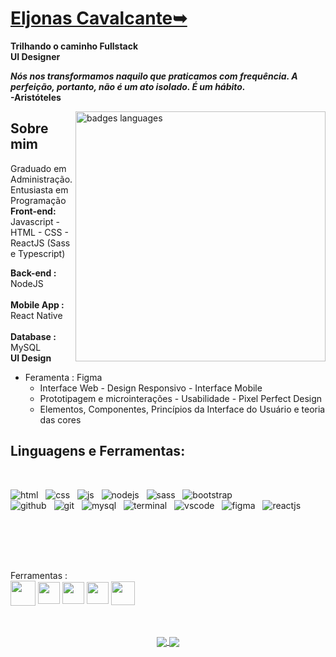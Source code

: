 
# <b>[Eljonas Cavalcante➥](https://www.linkedin.com/in/eljonascavalcante)</b>
<b>Trilhando o caminho Fullstack</b><br>
<b>UI Designer</b> <br>
<p><b>

  _Nós nos transformamos naquilo que praticamos com frequência. A perfeição, portanto, não é um ato isolado. É um hábito._<br>
 -Aristóteles
</p></b>

<img src="https://user-images.githubusercontent.com/85083611/160430856-962db39c-65b9-4aa3-85fe-c9cb6e04e81a.png" min-width="400" max-width="400" width="400" align="right" alt="badges languages">

## Sobre mim

Graduado em Administração. Entusiasta em Programação
<br>
<b>Front-end: </b> <br> Javascript - HTML - CSS -  ReactJS  (Sass e Typescript)

<b>Back-end :</b> NodeJS <br><br><b>Mobile App :</b> React Native <br><br><b>Database :</b> MySQL 
<br>
<b>UI Design</b>
* Feramenta : Figma
  * Interface Web - Design Responsivo - Interface Mobile
  * Prototipagem e microinterações - Usabilidade - Pixel Perfect Design
  * Elementos, Componentes, Princípios da Interface do Usuário e teoria das cores
     
## Linguagens e Ferramentas</b>:
<div style="display: inline_block; text-decoration: none; margin-bottom: 30px"><br>     
  
  ![html](https://user-images.githubusercontent.com/85083611/160469292-e31441c1-965c-401d-a5c4-614a73f50cf5.svg) &nbsp;
  ![css](https://user-images.githubusercontent.com/85083611/160469043-6957784e-f4f0-4d49-ab5e-4e566873ce31.svg) &nbsp;
  ![js](https://user-images.githubusercontent.com/85083611/160469117-762b11c8-d703-4307-af7d-ae7c35700925.svg) &nbsp;
  ![nodejs](https://user-images.githubusercontent.com/85083611/160469974-ea8cd9f5-2e65-4e5e-8558-f3802f24de70.svg) &nbsp;
  ![sass](https://user-images.githubusercontent.com/85083611/160468652-62aa0ee0-79f8-4030-93f4-adfbd205c3bd.svg) &nbsp;
  ![bootstrap](https://user-images.githubusercontent.com/85083611/160469081-4643662a-09c6-4918-bee7-3a87c91b66e5.svg) &nbsp;  
  ![github](https://user-images.githubusercontent.com/85083611/160468991-c8b5abb8-241d-4a64-961c-d63bd0470e3a.svg) &nbsp;
  ![git](https://user-images.githubusercontent.com/85083611/160469202-1e7ab390-190b-4914-9179-3512325a6196.svg) &nbsp;
  ![mysql](https://user-images.githubusercontent.com/85083611/160468833-460c04dd-49df-49d7-86f2-4be860f96c82.svg) &nbsp;
  ![terminal](https://user-images.githubusercontent.com/85083611/160468890-3f3a6e5f-87ed-4946-bc2c-ee6d12ca3c68.svg) &nbsp;
  ![vscode](https://user-images.githubusercontent.com/85083611/160469237-9d5d2aff-a6ef-44eb-a4c1-1616761c75e1.svg) &nbsp;
  ![figma](https://user-images.githubusercontent.com/85083611/160468922-fd0cabfa-a467-45c3-9ccd-9fa4aee6aaaf.svg) &nbsp;
  ![reactjs](https://user-images.githubusercontent.com/85083611/160469709-a80dc6b1-496f-4f7e-8d81-6ddf51ab5b2b.svg) &nbsp; 

</div>
<br><br><br>


<p align="left">
Ferramentas : <br>

<img src="https://img.icons8.com/color/48/000000/git.png"  width="40" height="40" align="center" />
 <img src="https://user-images.githubusercontent.com/85083611/149635363-91cabd41-89da-4763-b2a7-92a7b7ac45ac.png"  width="35" height="35" align="center" />
<img src="https://img.icons8.com/color/48/000000/visual-studio-code-2019.png"  width="35" height="35" align="center" />
<img src="https://img.icons8.com/color/48/000000/figma--v1.png"  width="35" height="35" align="center" />
<img src="https://img.icons8.com/color/48/000000/adobe-photoshop.png"  width="38" height="38" align="center" /> 

<p align="center"><br><br>
    
<a href="https://github.com/anuraghazra/github-readme-stats">
  <img align="center" src="https://github-readme-stats.vercel.app/api/top-langs/?username=EljonasCavalcante&layout=demo&theme=tokyonight&border_radius=15&hide_border=true&langs_count=10" />
</a>
<a href="https://github.com/anuraghazra/convoychat">
  <img align="center" src="https://github-readme-stats.vercel.app/api?username=EljonasCavalcante&hide=&show_icons=true&theme=tokyonight&border_radius=15&hide_border=true&diplay=flex" />
</a>
<!--

<p align="left">
Tools: <br>

<img src="https://img.icons8.com/color/48/000000/git.png"  width="40" height="40" align="center" />
 <img src="https://user-images.githubusercontent.com/85083611/149635363-91cabd41-89da-4763-b2a7-92a7b7ac45ac.png"  width="35" height="35" align="center" />
<img src="https://img.icons8.com/color/48/000000/visual-studio-code-2019.png"  width="35" height="35" align="center" />
<img src="https://img.icons8.com/color/48/000000/figma--v1.png"  width="35" height="35" align="center" />
<img src="https://img.icons8.com/color/48/000000/adobe-photoshop.png"  width="38" height="38" align="center" /> 

<p align="left">
 
 <img src="https://img.icons8.com/color/48/000000/javascript.png"  width="57" height="57" align="center" /> 
 
<img src="https://user-images.githubusercontent.com/85083611/122487433-a20f3a00-cfb1-11eb-9693-218c48f60620.png"  width="45" height="45" align="center" />
 
<img src="https://img.icons8.com/color/48/000000/css3.png"  width="57" height="57" align="center" /> 

 <img src="https://img.icons8.com/color/48/000000/bootstrap.png"  width="57" height="57" align="center" />
 
 <img src="https://cdn.icon-icons.com/icons2/2415/PNG/512/react_original_wordmark_logo_icon_146375.png"  width="52" height="52" align="center" />
 
  <img src="https://user-images.githubusercontent.com/85083611/149635222-4c1bce14-08d5-400e-bd72-69c104045801.png"  width="52" height="52" align="center" />
 
  <img src="https://img.icons8.com/color/48/000000/nodejs.png"  width="72" height="72" align="center" /> 
  
 </p> 
 
 <h1 align="center">

 ![Eljonas Cavalcante's GitHub stats](https://github-readme-stats.vercel.app/api?username=EljonasCavalcante&hide=prs,issues&theme=tokyonight&border_radius=15&hide_border=true&diplay=flex)

![Top Langs](https://github-readme-stats.vercel.app/api/top-langs/?username=EljonasCavalcante&langs_count=10&layout=compact&theme=tokyonight&border_radius=15&hide_border=true)


 
 <a href="#"><img src="https://miro.medium.com/max/724/1*i8-u-V8LTTbQwTeUwLI_BQ.gif"  height="400" align="center" /> </a>
 </h1>
<br>



 <h4 align="left">
  
</h4> -->
